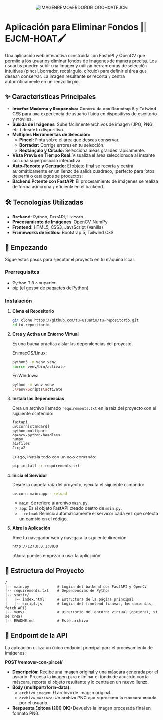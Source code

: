 <p align="center">
    <img src="https://i.postimg.cc/k5Z9kH6p/imagen-sin-fondo-1.png" alt="IMAGENREMOVERDORDELOGOHOATEJCM">
</p>

# Aplicación para Eliminar Fondos || EJCM-HOAT🖌️

Una aplicación web interactiva construida con FastAPI y OpenCV que permite a los usuarios eliminar fondos de imágenes de manera precisa. Los usuarios pueden subir una imagen y utilizar herramientas de selección intuitivas (pincel, borrador, rectángulo, círculo) para definir el área que desean conservar. La imagen resultante se recorta y centra automáticamente en un lienzo limpio.

## ✨ Características Principales

*   **Interfaz Moderna y Responsiva:** Construida con Bootstrap 5 y Tailwind CSS para una experiencia de usuario fluida en dispositivos de escritorio y móviles.
*   **Subida de Imágenes:** Sube fácilmente archivos de imagen (JPG, PNG, etc.) desde tu dispositivo.
*   **Múltiples Herramientas de Selección:**
    *   **Pincel:** Pinta sobre el área que deseas conservar.
    *   **Borrador:** Corrige errores en tu selección.
    *   **Rectángulo y Círculo:** Selecciona áreas grandes rápidamente.
*   **Vista Previa en Tiempo Real:** Visualiza el área seleccionada al instante con una superposición interactiva.
*   **Auto-Recorte y Centrado:** El objeto final se recorta y centra automáticamente en un lienzo de salida cuadrado, ¡perfecto para fotos de perfil o catálogos de productos!
*   **Backend Potente con FastAPI:** El procesamiento de imágenes se realiza de forma asíncrona y eficiente en el backend.

## 🛠️ Tecnologías Utilizadas

*   **Backend:** Python, FastAPI, Uvicorn
*   **Procesamiento de Imágenes:** OpenCV, NumPy
*   **Frontend:** HTML5, CSS3, JavaScript (Vanilla)
*   **Frameworks de Estilos:** Bootstrap 5, Tailwind CSS

## 🚀 Empezando

Sigue estos pasos para ejecutar el proyecto en tu máquina local.

### Prerrequisitos

*   Python 3.8 o superior
*   pip (el gestor de paquetes de Python)

### Instalación

1.  **Clona el Repositorio**

    ```bash
    git clone https://github.com/tu-usuario/tu-repositorio.git
    cd tu-repositorio
    ```
2.  **Crea y Activa un Entorno Virtual**

    Es una buena práctica aislar las dependencias del proyecto.

    En macOS/Linux:

    ```bash
    python3 -m venv venv
    source venv/bin/activate
    ```

    En Windows:

    ```bash
    python -m venv venv
    .\venv\Scripts\activate
    ```
3.  **Instala las Dependencias**

    Crea un archivo llamado `requirements.txt` en la raíz del proyecto con el siguiente contenido:

    ```text
    fastapi
    uvicorn[standard]
    python-multipart
    opencv-python-headless
    numpy
    aiofiles
    Jinja2
    ```

    Luego, instala todo con un solo comando:

    ```bash
    pip install -r requirements.txt
    ```
4.  **Inicia el Servidor**

    Desde la carpeta raíz del proyecto, ejecuta el siguiente comando:

    ```bash
    uvicorn main:app --reload
    ```

    *   `main`: Se refiere al archivo `main.py`.
    *   `app`: Es el objeto FastAPI creado dentro de `main.py`.
    *   `--reload`: Reinicia automáticamente el servidor cada vez que detecta un cambio en el código.
5.  **Abre la Aplicación**

    Abre tu navegador web y navega a la siguiente dirección:

    ```
    http://127.0.0.1:8000
    ```

    ¡Ahora puedes empezar a usar la aplicación!

## 📁 Estructura del Proyecto

```
/
|-- main.py             # Lógica del backend con FastAPI y OpenCV
|-- requirements.txt    # Dependencias de Python
|-- static/
|   |-- index.html      # Estructura de la página principal
|   |-- script.js       # Lógica del frontend (canvas, herramientas, fetch API)
|-- venv/               # Directorio del entorno virtual (opcional, si se crea)
|-- README.md           # Este archivo
```

## 📝 Endpoint de la API

La aplicación utiliza un único endpoint principal para el procesamiento de imágenes:

**POST /remover-con-pincel/**

*   **Descripción:** Recibe una imagen original y una máscara generada por el usuario. Procesa la imagen para eliminar el fondo de acuerdo con la máscara, recorta el objeto resultante y lo centra en un nuevo lienzo.
*   **Body (multipart/form-data):**
    *   `archivo_imagen`: El archivo de imagen original.
    *   `archivo_mascara`: Un archivo PNG que representa la máscara creada por el usuario.
*   **Respuesta Exitosa (200 OK):** Devuelve la imagen procesada final en formato PNG.